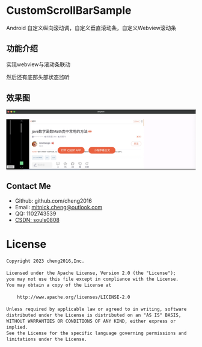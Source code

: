 # CustomScrollBarSample
Android 自定义纵向滚动调，自定义垂直滚动条，自定义Webview滚动条

## 功能介绍

 实现webview与滚动条联动

 然后还有底部头部状态监听

## 效果图

   ![](效果图%202023-11-14%2017-10-52.png)


## Contact Me

- Github: github.com/cheng2016
- Email: mitnick.cheng@outlook.com
- QQ: 1102743539
- [CSDN: souls0808](https://blog.csdn.net/chengzhenjia?type=blog)


# License

    Copyright 2023 cheng2016,Inc.
    
    Licensed under the Apache License, Version 2.0 (the "License");
    you may not use this file except in compliance with the License.
    You may obtain a copy of the License at
    
        http://www.apache.org/licenses/LICENSE-2.0
    
    Unless required by applicable law or agreed to in writing, software
    distributed under the License is distributed on an "AS IS" BASIS,
    WITHOUT WARRANTIES OR CONDITIONS OF ANY KIND, either express or implied.
    See the License for the specific language governing permissions and
    limitations under the License.
